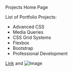  Projects Home Page



  List of Portfolio Projects:

- Advanced CSS
- Media Queries
- CSS Grid Systems
- Flexbox
- Bootstrap
- Professional Development


[Link](url) and ![Image](src)

